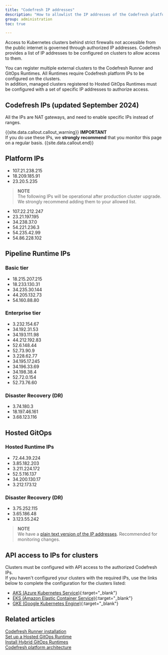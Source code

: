 ```yaml
---
title: "Codefresh IP addresses"
description: "How to allowlist the IP addresses of the Codefresh platform"
group: administration
toc: true

---
```

Access to Kubernetes clusters behind strict firewalls not accessible from the public internet is governed through authorized IP addresses. 
Codefresh provides a list of IP addresses to be configured on clusters to allow access to them. 

You can register multiple external clusters to the Codefresh Runner and GitOps Runtimes. All Runtimes require Codefresh platform IPs to be configured on the clusters.  
In addition, managed clusters registered to Hosted GitOps Runtimes must be configured with a set of specific IP addresses to authorize access.


## Codefresh IPs (updated September 2024)

All the IPs are NAT gateways, and need to enable specific IPs instead of ranges.

{{site.data.callout.callout_warning}}
**IMPORTANT**  
If you do use these IPs, we **strongly recommend** that you monitor this page on a regular basis.
{{site.data.callout.end}}

## Platform IPs

- 107.21.238.215
- 18.209.185.91
- 23.20.5.235

>**NOTE**  
The following IPs will be operational after production cluster upgrade. We strongly recommend adding them to your allowed list.

- 107.22.212.247
- 23.21.197.195
- 34.238.37.0
- 54.221.236.3
- 54.235.42.99
- 54.86.228.102

## Pipeline Runtime IPs

### Basic tier
- 18.215.207.215
- 18.233.130.31
- 34.235.30.144
- 44.205.132.73
- 54.160.88.80

### Enterprise tier

- 3.232.154.67
- 34.192.31.53
- 34.193.111.98
- 44.212.192.83
- 52.6.148.44
- 52.73.90.9
- 3.228.62.77
- 34.195.17.245
- 34.196.33.69
- 34.198.38.4
- 52.72.0.154
- 52.73.76.60


### Disaster Recovery (DR)

- 3.74.180.3
- 18.197.46.161
- 3.68.123.116


 
## Hosted GitOps 

### Hosted Runtime IPs

- 72.44.39.224
- 3.85.182.203
- 3.211.224.172
- 52.5.116.137
- 34.200.130.17
- 3.212.173.12

### Disaster Recovery (DR)
- 3.75.252.115
- 3.65.186.48
- 3.123.55.242


>**NOTE**    
We have a [plain text version of the IP addresses]({{site.baseurl}}/docs/administration/cf-ip4.txt). Recommended for monitoring changes.

## API access to IPs for clusters
Clusters must be configured with API access to the authorized Codefresh IPs.  
If you haven't configured your clusters with the required IPs, use the links below to complete the configuration for the clusters listed:
* [AKS (Azure Kubernetes Service)](https://docs.microsoft.com/en-us/azure/aks/api-server-authorized-ip-ranges){:target="\_blank"}  
* [EKS (Amazon Elastic Container Service)](https://aws.amazon.com/premiumsupport/knowledge-center/eks-lock-api-access-IP-addresses/){:target="\_blank"}  
* [GKE (Google Kubernetes Engine)](https://cloud.google.com/kubernetes-engine/docs/how-to/private-clusters){:target="\_blank"}  

## Related articles
[Codefresh Runner installation]({{site.baseurl}}/docs/installation/runner/install-codefresh-runner/)  
[Set up a Hosted GitOps Runtime]({{site.baseurl}}/docs/installation/gitops/hosted-runtime/)  
[Install Hybrid GitOps Runtimes]({{site.baseurl}}/docs/installation/gitops/hybrid-gitops-helm-installation/)  
[Codefresh platform architecture]({{site.baseurl}}/docs/installation/installation-options/)   
